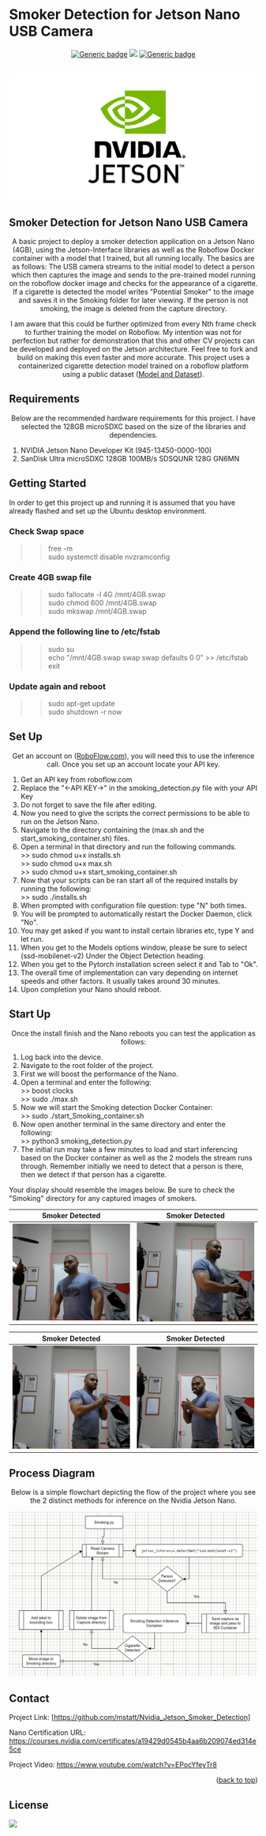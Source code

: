 # Smoker Detection for Jetson Nano USB Camera

<div id="top"></div>
<div align="center">
  
  
[![Generic badge](https://img.shields.io/badge/NVIDIA-Jetson-brightgreen.svg)](https://shields.io/) 
![](https://img.shields.io/badge/Language-Python-blue)
[![Generic badge](https://img.shields.io/badge/SHELL-Bash-orange.svg)](https://shields.io/)


  
</div>



<!-- PROJECT LOGO -->
<br />
<div align="center">
  <a href="https://github.com/mstatt/Nvidia_Jetson_Smoker_Detection">
    <img src="assets/logo.png" alt="Logo" >
  </a>
</div>

## Smoker Detection for Jetson Nano USB Camera

  <p align="center">
    A basic project to deploy a smoker detection application on a Jetson Nano (4GB), using the Jetson-Interface libraries as well as the Roboflow Docker container with a model that I trained, but all running locally. The basics are as follows:
    The USB camera streams to the initial model to detect a person which then captures the image and sends to the pre-trained model running on the roboflow docker image and checks for the appearance of a cigarette. If a cigarette is detected the model writes "Potential Smoker" to the image and saves it in the Smoking folder for later viewing. If the person is not smoking, the image is deleted from the capture directory.
    <br />

  </p>
  <p align="center">
    I am aware that this could be further optimized from every Nth frame check to further training the model on Roboflow. My intention was not for perfection but rather for demonstration that this and other CV projects can be developed and deployed on the Jetson architecture. Feel free to fork and build on making this even faster and more accurate. This project uses a containerized cigarette detection model trained on a roboflow platform using a public dataset (<a href="https://universe.roboflow.com/mike-ovbzu/smoking-detection-08o4g/dataset/2">Model and Dataset</a>).
    <br />
  </p>


<!-- REQUIREMENTS -->
## Requirements
<p align="center">
Below are the recommended hardware requirements for this project. I have selected the 128GB microSDXC based on the size of the libraries and dependencies.
</p>
<ol>
<li>NVIDIA Jetson Nano Developer Kit (945-13450-0000-100)</li>
<li>SanDisk Ultra microSDXC 128GB 100MB/s SDSQUNR 128G GN6MN</li>
</ol>





<!-- GETTING STARTED -->
## Getting Started

In order to get this project up and running it is assumed that you have already flashed and set up the Ubuntu desktop environment.
### Check Swap space<br />
>> free -m<br />
>> sudo systemctl disable nvzramconfig<br />

### Create 4GB swap file<br />
>> sudo fallocate -l 4G /mnt/4GB.swap<br />
>> sudo chmod 600 /mnt/4GB.swap<br />
>> sudo mkswap /mnt/4GB.swap<br />

### Append the following line to /etc/fstab<br />
>> sudo su<br />
>> echo "/mnt/4GB.swap swap swap defaults 0 0" >> /etc/fstab<br />
>> exit<br />
### Update again and reboot
>> sudo apt-get update<br />
>> sudo shutdown -r now<br />

<!-- USAGE EXAMPLES -->
## Set Up

  <p align="center">
    Get an account on (<a href="https://roboflow.com/" target="_blank">RoboFlow.com</a>), you will need this to use the inference call.
Once you set up an account locate your API key.
    <br />
    <ol>

<li> Get an API key from roboflow.com</li>
<li> Replace the "<-API KEY->" in the smoking_detection.py file with your API Key</li>
<li> Do not forget to save the file after editing.</li>
<li> Now you need to give the scripts the correct permissions to be able to run on the Jetson Nano.</li>
<li> Navigate to the directory containing the (max.sh and the start_smoking_container.sh) files.</li>
<li> Open a terminal in that directory and run the following commands.</li>
>> sudo chmod u+x installs.sh
<br/>
>> sudo chmod u+x max.sh
  <br/>
>> sudo chmod u+x start_smoking_container.sh
<li> Now that your scripts can be ran start all of the required installs by running the following:</li>
>> sudo ./installs.sh
<li> When prompted with configuration file question: type "N" both times.</li>
<li> You will be prompted to automatically restart the Docker Daemon, click "No".</li>
<li> You may get asked if you want to install certain libraries etc, type Y and let run.</li>
<li> When you get to the Models options window, please be sure to select (ssd-mobilenet-v2) Under the Object Detection heading.</li>
<li> When you get to the Pytorch installation screen select it and Tab to "Ok".</li>
<li> The overall time of implementation can vary depending on internet speeds and other factors. It usually takes around 30 minutes.</li>

<li> Upon completion your Nano should reboot.</li>
  </p>
</ol>



<!-- Start Up -->
## Start Up

  <p align="center">
    Once the install finish and the Nano reboots you can test the application as follows:
    <br />
    <ol>
<li> Log back into the device.</li>
<li> Navigate to the root folder of the project.</li>
<li> First we will boost the performance of the Nano.</li>
<li> Open a terminal and enter the following:</li>
>> boost clocks
<br/>
>> sudo ./max.sh
  <li> Now we will start the Smoking detection Docker Container:</li>
>> sudo ./start_Smoking_container.sh
<li> Now open another terminal in the same directory and enter the following:</li>
>> python3 smoking_detection.py
  <li>The initial run may take a few minutes to load and start inferencing based on the Docker container as well as the 2 models the stream runs through. Remember initially we need to detect that a person is there, then we detect if that person has a cigarette.</li>
</ol>


Your display should resemble the images below. Be sure to check the "Smoking" directory for any captured images of smokers.

Smoker Detected           |  Smoker Detected
:-------------------------:|:-------------------------:
![A1] |  ![B2]  


Smoker Detected           |  Smoker Detected
:-------------------------:|:-------------------------:
![C3] |  ![D4]  



</p>




<!-- Process Diagra -->
## Process Diagram

  <p align="center">
    Below is a simple flowchart depicting the flow of the project where you see the 2 distinct methods for inference on the Nvidia Jetson Nano.
    <br />

![D5]

</p>







<!-- CONTACT -->
## Contact

Project Link: [https://github.com/mstatt/Nvidia_Jetson_Smoker_Detection]

Nano Certification URL:
https://courses.nvidia.com/certificates/a19429d0545b4aa6b209074ed314e5ce

Project Video:
https://www.youtube.com/watch?v=EPocYfeyTr8



<p align="right">(<a href="#top">back to top</a>)</p>



<!-- LICENSE -->
## License

![](https://img.shields.io/badge/License-MIT-blue)



<!-- MARKDOWN LINKS & IMAGES -->
[license-shield]: assets/68747470733a2f2f696d672e736869656c64732e696f2f6769746875622f6c6963656e73652f6f74686e65696c647265772f426573742d524541444d452d54656d706c6174652e7376673f7374796c653d666f722d7468652d6261646765.svg?style=for-the-badge
[license-url]: https://github.com/mstatt/Emotion_Detection/blob/main/LICENSE.txt
[demo-url]: https://www.youtube.com/watch?v=AWB2cEKcME0

[A1]: assets/1.jpg
[B2]: assets/2.jpg
[C3]: assets/3.jpg
[D4]: assets/4.jpg
[D5]: assets/flow.png
